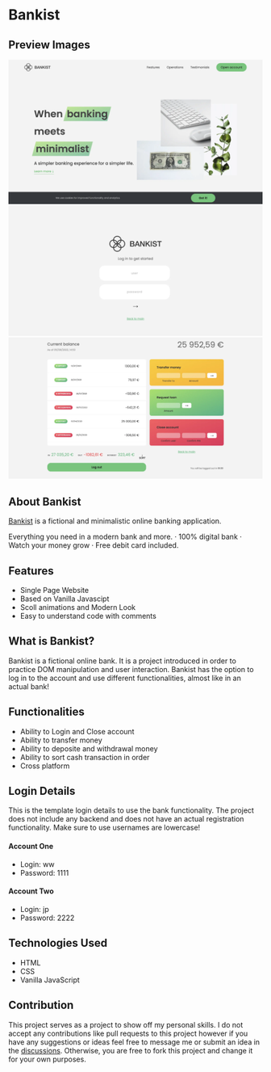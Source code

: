 # Bankist

## Preview Images

<img src="/img/project-preview.webp" ></img>
<img src="/img/project-preview-2.webp" ></img>
<img src="/img/project-preview-3.webp" ></img>

## About Bankist

<a href="https://bankist-bank.vercel.app/">Bankist</a> is a fictional and minimalistic online banking application.

Everything you need in a modern bank and more.
· 100% digital bank
· Watch your money grow
· Free debit card included.

## Features

- Single Page Website
- Based on Vanilla Javascipt
- Scoll animations and Modern Look
- Easy to understand code with comments 

## What is Bankist?

Bankist is a fictional online bank. It is a project introduced in order to practice DOM manipulation and user interaction. Bankist has the option to log in to the account and use different functionalities, almost like in an actual bank!

## Functionalities

- Ability to Login and Close account
- Ability to transfer money
- Ability to deposite and withdrawal money
- Ability to sort cash transaction in order
- Cross platform



## Login Details

This is the template login details to use the bank functionality. The project does not include any backend and does not have an actual registration functionality. Make sure to use usernames are lowercase!

#### Account One

- Login: ww
- Password: 1111

#### Account Two

- Login: jp
- Password: 2222

## Technologies Used

- HTML
- CSS
- Vanilla JavaScript

## Contribution

This project serves as a project to show off my personal skills. I do not accept any contributions like pull requests to this project however if you have any suggestions or ideas feel free to message me or submit an idea in the [discussions](https://github.com/chakitg/Bankist-WebApp.git). Otherwise, you are free to fork this project and change it for your own purposes.
